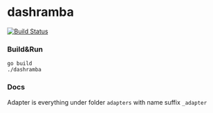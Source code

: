 # dashramba
[![Build Status](https://travis-ci.org/rambler-ios/dashramba.svg?branch=develop)](https://travis-ci.org/rambler-ios/dashramba)

### Build&Run
```
go build
./dashramba
```

### Docs

Adapter is everything under folder `adapters` with name suffix `_adapter`



